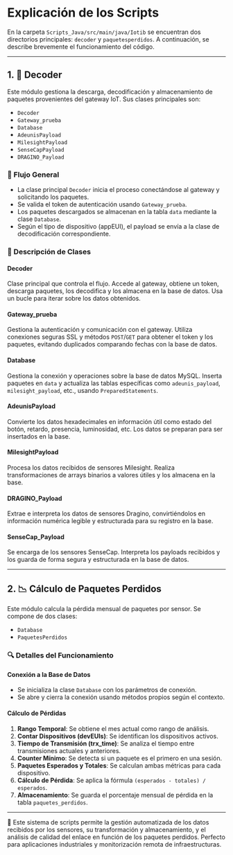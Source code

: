 # Explicación de los Scripts

En la carpeta `Scripts_Java/src/main/java/Iotib` se encuentran dos directorios principales: `decoder` y `paquetesperdidos`. A continuación, se describe brevemente el funcionamiento del código.

---

## 1. 🧹 Decoder

Este módulo gestiona la descarga, decodificación y almacenamiento de paquetes provenientes del gateway IoT. Sus clases principales son:

* `Decoder`
* `Gateway_prueba`
* `Database`
* `AdeunisPayload`
* `MilesightPayload`
* `SenseCapPayload`
* `DRAGINO_Payload`

### 🔄 Flujo General

* La clase principal `Decoder` inicia el proceso conectándose al gateway y solicitando los paquetes.
* Se valida el token de autenticación usando `Gateway_prueba`.
* Los paquetes descargados se almacenan en la tabla `data` mediante la clase `Database`.
* Según el tipo de dispositivo (appEUI), el payload se envía a la clase de decodificación correspondiente.

### 🧠 Descripción de Clases

#### Decoder

Clase principal que controla el flujo. Accede al gateway, obtiene un token, descarga paquetes, los decodifica y los almacena en la base de datos. Usa un bucle para iterar sobre los datos obtenidos.

#### Gateway\_prueba

Gestiona la autenticación y comunicación con el gateway. Utiliza conexiones seguras SSL y métodos `POST`/`GET` para obtener el token y los paquetes, evitando duplicados comparando fechas con la base de datos.

#### Database

Gestiona la conexión y operaciones sobre la base de datos MySQL. Inserta paquetes en `data` y actualiza las tablas específicas como `adeunis_payload`, `milesight_payload`, etc., usando `PreparedStatements`.

#### AdeunisPayload

Convierte los datos hexadecimales en información útil como estado del botón, retardo, presencia, luminosidad, etc. Los datos se preparan para ser insertados en la base.

#### MilesightPayload

Procesa los datos recibidos de sensores Milesight. Realiza transformaciones de arrays binarios a valores útiles y los almacena en la base.

#### DRAGINO\_Payload

Extrae e interpreta los datos de sensores Dragino, convirtiéndolos en información numérica legible y estructurada para su registro en la base.

#### SenseCap\_Payload

Se encarga de los sensores SenseCap. Interpreta los payloads recibidos y los guarda de forma segura y estructurada en la base de datos.

---

## 2. 📉 Cálculo de Paquetes Perdidos

Este módulo calcula la pérdida mensual de paquetes por sensor. Se compone de dos clases:

* `Database`
* `PaquetesPerdidos`

### 🔍 Detalles del Funcionamiento

#### Conexión a la Base de Datos

* Se inicializa la clase `Database` con los parámetros de conexión.
* Se abre y cierra la conexión usando métodos propios según el contexto.

#### Cálculo de Pérdidas

1. **Rango Temporal**: Se obtiene el mes actual como rango de análisis.
2. **Contar Dispositivos (devEUIs)**: Se identifican los dispositivos activos.
3. **Tiempo de Transmisión (trx\_time)**: Se analiza el tiempo entre transmisiones actuales y anteriores.
4. **Counter Mínimo**: Se detecta si un paquete es el primero en una sesión.
5. **Paquetes Esperados y Totales**: Se calculan ambas métricas para cada dispositivo.
6. **Cálculo de Pérdida**: Se aplica la fórmula `(esperados - totales) / esperados`.
7. **Almacenamiento**: Se guarda el porcentaje mensual de pérdida en la tabla `paquetes_perdidos`.

---

📄 Este sistema de scripts permite la gestión automatizada de los datos recibidos por los sensores, su transformación y almacenamiento, y el análisis de calidad del enlace en función de los paquetes perdidos. Perfecto para aplicaciones industriales y monitorización remota de infraestructuras.
